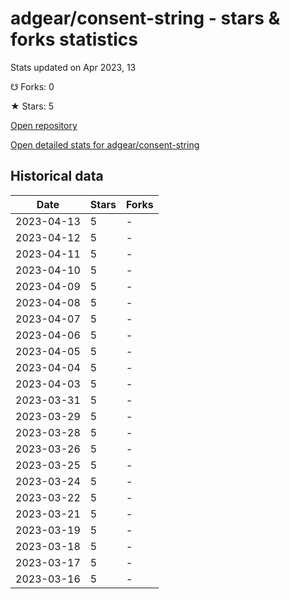 # adgear/consent-string - stars & forks statistics

Stats updated on Apr 2023, 13

☋ Forks: 0

★ Stars: 5

[Open repository](https://github.com/adgear/consent-string)

[Open detailed stats for adgear/consent-string](https://reviewgithub.com/rep/adgear/consent-string)

## Historical data
| Date | Stars | Forks |
|------|-------|-------|
| 2023-04-13 | 5 | - | 
| 2023-04-12 | 5 | - | 
| 2023-04-11 | 5 | - | 
| 2023-04-10 | 5 | - | 
| 2023-04-09 | 5 | - | 
| 2023-04-08 | 5 | - | 
| 2023-04-07 | 5 | - | 
| 2023-04-06 | 5 | - | 
| 2023-04-05 | 5 | - | 
| 2023-04-04 | 5 | - | 
| 2023-04-03 | 5 | - | 
| 2023-03-31 | 5 | - | 
| 2023-03-29 | 5 | - | 
| 2023-03-28 | 5 | - | 
| 2023-03-26 | 5 | - | 
| 2023-03-25 | 5 | - | 
| 2023-03-24 | 5 | - | 
| 2023-03-22 | 5 | - | 
| 2023-03-21 | 5 | - | 
| 2023-03-19 | 5 | - | 
| 2023-03-18 | 5 | - | 
| 2023-03-17 | 5 | - | 
| 2023-03-16 | 5 | - | 

